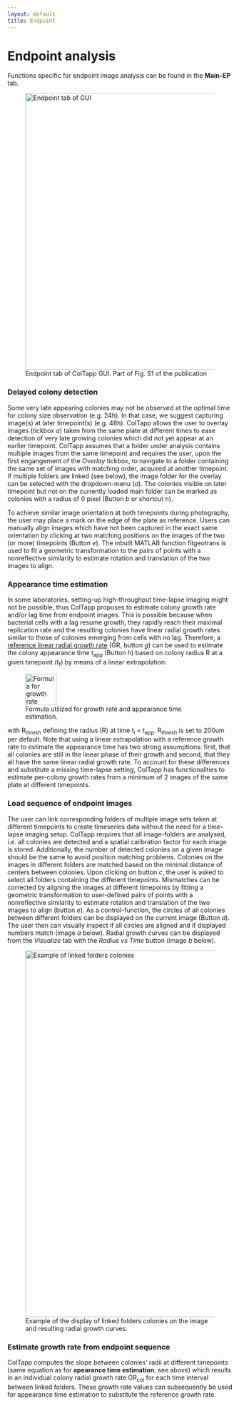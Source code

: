 ```yaml
---
layout: default
title: Endpoint
---
```

# Endpoint analysis

Functions specific for endpoint image analysis can be found in the **Main-EP** tab.
<figure>
  <img src="{{site.url}}/assets/images/EP0.png" alt="Endpoint tab of GUI" height="620px"/>
  <figcaption>Endpoint tab of ColTapp GUI. Part of Fig. S1 of the publication </figcaption>
</figure>

### Delayed colony detection
Some very late appearing colonies may not be observed at the optimal time for colony size observation (e.g. 24h). In that case, we suggest capturing image(s) at later timepoint(s) (e.g. 48h). ColTapp allows the user to overlay images (tickbox _a_) taken from the same plate at different times to ease detection of very late growing colonies which did not yet appear at an earlier timepoint. ColTapp assumes that a folder under analysis contains multiple images from the same timepoint and requires the user, upon the first engangement of the _Overlay_ tickbox, to navigate to a folder containing the same set of images with matching order, acquired at another timepoint. If multiple folders are linked (see below), the image folder for the overlay can be selected with the dropdown-menu (_a_).
The colonies visible on later timepoint but not on the currently loaded main folder can be marked as colonies with a radius of 0 pixel (Button _b_ or shortcut _n_).

To achieve similar image orientation at both timepoints during photography, the user may place a mark on the edge of the plate as reference. Users can manually align images which have not been captured in the exact same orientation by clicking at two matching positions on the images of the two (or more) timepoints (Button _e_). The inbuilt MATLAB function fitgeotrans is used to fit a geometric transformation to the pairs of points with a nonreflective similarity to estimate rotation and translation of the two images to align.

### Appearance time estimation
In some laboratories, setting-up high-throughput time-lapse imaging might not be possible, thus ColTapp proposes to estimate colony growth rate and/or lag time from endpoint images. This is possible because when bacterial cells with a lag resume growth, they rapidly reach their maximal replication rate and the resulting colonies have linear radial growth rates similar to those of colonies emerging from cells with no lag. Therefore, a [reference linear radial growth rate]({{site.url}}/refparam) (GR, button _g_) can be used to estimate the colony appearance time t<sub>app</sub> (Button _h_) based on colony radius R at a given timepoint (t<sub>f</sub>) by means of a linear extrapolation: 
<figure>
  <img src="{{site.url}}/assets/images/EP2.png" alt="Formula for growth rate estimation" height="70px"/>
  <figcaption>Formula utilized for growth rate and appearance time estimation. </figcaption>
</figure>

with R<sub>thresh</sub> defining the radius (R) at time t<sub>i</sub> = t<sub>app</sub>. R<sub>thresh</sub> is set to 200um per default. Note that using a linear extrapolation with a reference growth rate to estimate the appearance time has two strong assumptions: first, that all colonies are still in the linear phase of their growth and second, that they all have the same linear radial growth rate. To account for these differences and substitute a missing time-lapse setting, ColTapp has functionalities to estimate per-colony growth rates from a minimum of 2 images of the same plate at different timepoints.

### Load sequence of endpoint images
The user can link corresponding folders of multiple image sets taken at different timepoints to create timeseries data without the need for a time-lapse imaging setup. ColTapp requires that all image-folders are analysed, i.e. all colonies are detected and a spatial calibration factor for each image is stored. Additionally, the number of detected colonies on a given image should be the same to avoid position matching problems. Colonies on the images in different folders are matched based on the minimal distance of centers between colonies. Upon clicking on button _c_, the user is asked to select all folders containing the different timepoints. Mismatches can be corrected by aligning the images at different timepoints by fitting a geometric transformation to user-defined pairs of points with a nonreflective similarity to estimate rotation and translation of the two images to align (button _e_). As a control-function, the circles of all colonies between different folders can be displayed on the current image (Button _d_). The user then can visually inspect if all circles are aligned and if displayed numbers match (image _a_ below). Radial growth curves can be displayed from the _Visualize_ tab with the _Radius vs Time_ button (image _b_ below).
<figure>
  <img src="{{site.url}}/assets/images/EP1.png" alt="Example of linked folders colonies" height="822px"/>
  <figcaption>Example of the display of linked folders colonies on the image and resulting radial growth curves. </figcaption>
</figure>

### Estimate growth rate from endpoint sequence
ColTapp computes the slope between colonies’ radii at different timepoints (same equation as for **apearance time estimation**, see above) which results in an individual colony radial growth rate GR<sub>col</sub> for each time interval between linked folders. These growth rate values can subsequently be used for appearance time estimation to substitute the reference growth rate.
